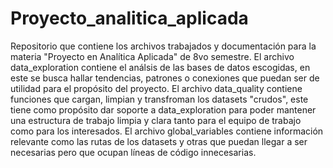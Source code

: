 # Proyecto_analitica_aplicada
Repositorio que contiene los archivos trabajados y documentación para la materia "Proyecto en Analítica Aplicada" de 8vo semestre.
El archivo data_exploration contiene el análsis de las bases de datos escogidas, en este se busca hallar tendencias, patrones o conexiones que puedan ser de utilidad para el propósito del proyecto.
El archivo data_quality contiene funciones que cargan, limpian y transfroman los datasets "crudos", este tiene como propósito dar soporte a data_exploration para poder mantener una estructura de trabajo limpia y clara tanto para el equipo de trabajo como para los interesados.
El archivo global_variables contiene información relevante como las rutas de los datasets y otras que puedan llegar a ser necesarias pero que ocupan líneas de código innecesarias.

